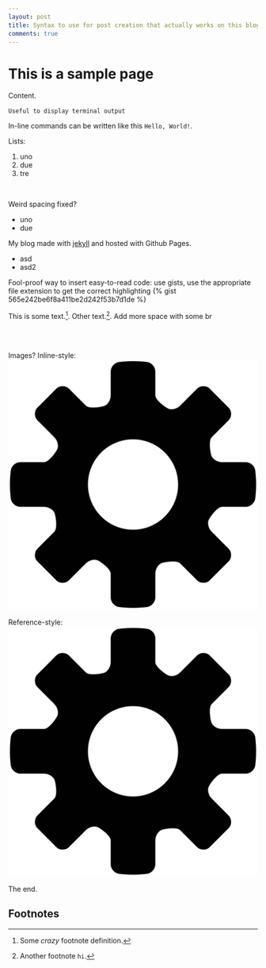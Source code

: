 ```yaml
---
layout: post
title: Syntax to use for post creation that actually works on this blog
comments: true
---
```


# This is a sample page

Content.


```
Useful to display terminal output
```

In-line commands can be written like this `Hello, World!`.

Lists: 

 1. uno
 2. due
 3. tre

<br>

Weird spacing fixed?

- uno
- due

My blog made with [jekyll](http://jekyllrb.com) and hosted with Github Pages.

* asd
* asd2


Fool-proof way to insert easy-to-read code: use gists, use the appropriate file extension to get the correct highlighting
{% gist 565e242be6f8a411be2d242f53b7d1de %}


This is some text.[^1]. Other text.[^footnote].
Add more space with some br

<br><br>

Images? 
Inline-style: 
![alt text](https://github.com/raffaelesury/raffaelesury.github.io/raw/master/assets/img/favicon.png "Logo Title Text 1")

Reference-style: 
![alt text][logo]

[logo]: https://github.com/raffaelesury/raffaelesury.github.io/raw/master/assets/img/favicon.png "Logo Title Text 2"
The end.

## Footnotes

[^1]: Some *crazy* footnote definition. 
[^footnote]: Another footnote `hi`.
